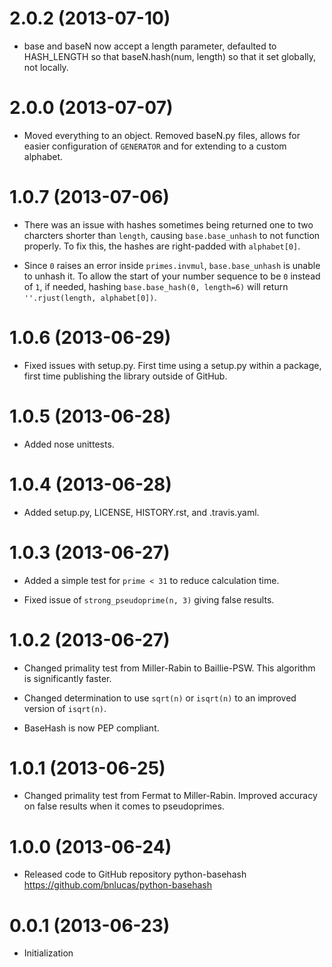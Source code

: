 2.0.2 (2013-07-10)
==================

- base and baseN now accept a length parameter, defaulted to HASH_LENGTH so that
  baseN.hash(num, length) so that it set globally, not locally.

2.0.0 (2013-07-07)
==================

- Moved everything to an object. Removed baseN.py files, allows for easier
  configuration of `GENERATOR` and for extending to a custom alphabet.

1.0.7 (2013-07-06)
==================

- There was an issue with hashes sometimes being returned one to two charcters
  shorter than `length`, causing `base.base_unhash` to not function properly. To
  fix this, the hashes are right-padded with `alphabet[0]`.

- Since `0` raises an error inside `primes.invmul`, `base.base_unhash` is unable
  to unhash it. To allow the start of your number sequence to be `0` instead of
  `1`, if needed, hashing `base.base_hash(0, length=6)` will return
  `''.rjust(length, alphabet[0])`.

1.0.6 (2013-06-29)
==================

- Fixed issues with setup.py. First time using a setup.py within a package,
  first time publishing the library outside of GitHub.

1.0.5 (2013-06-28)
==================

- Added nose unittests.

1.0.4 (2013-06-28)
==================

- Added setup.py, LICENSE, HISTORY.rst, and .travis.yaml.

1.0.3 (2013-06-27)
==================

- Added a simple test for `prime < 31` to reduce calculation time.

- Fixed issue of `strong_pseudoprime(n, 3)` giving false results.

1.0.2 (2013-06-27)
==================

- Changed primality test from Miller-Rabin to Baillie-PSW. This algorithm is
  significantly faster.

- Changed determination to use `sqrt(n)` or `isqrt(n)` to an improved version of
  `isqrt(n)`.

- BaseHash is now PEP compliant.

1.0.1 (2013-06-25)
==================

- Changed primality test from Fermat to Miller-Rabin. Improved accuracy on false
  results when it comes to pseudoprimes.

1.0.0 (2013-06-24)
==================

- Released code to GitHub repository python-basehash
  https://github.com/bnlucas/python-basehash

0.0.1 (2013-06-23)
==================

- Initialization
